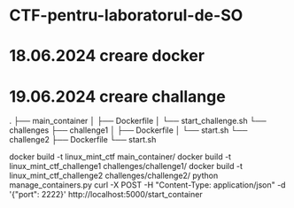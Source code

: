 # CTF-pentru-laboratorul-de-SO

# 18.06.2024 creare docker

# 19.06.2024 creare challange

.
├── main_container
│   ├── Dockerfile
│   └── start_challenge.sh
└── challenges
    ├── challenge1
    │   ├── Dockerfile
    │   └── start.sh
    └── challenge2
        ├── Dockerfile
        └── start.sh

docker build -t linux_mint_ctf main_container/
docker build -t linux_mint_ctf_challenge1 challenges/challenge1/
docker build -t linux_mint_ctf_challenge2 challenges/challenge2/
python manage_containers.py
curl -X POST -H "Content-Type: application/json" -d '{"port": 2222}' http://localhost:5000/start_container